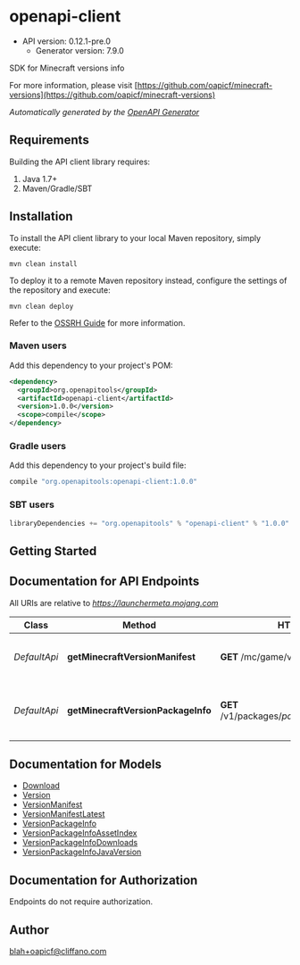 # openapi-client


- API version: 0.12.1-pre.0
  - Generator version: 7.9.0

SDK for Minecraft versions info

  For more information, please visit [https://github.com/oapicf/minecraft-versions](https://github.com/oapicf/minecraft-versions)

*Automatically generated by the [OpenAPI Generator](https://openapi-generator.tech)*

## Requirements

Building the API client library requires:
1. Java 1.7+
2. Maven/Gradle/SBT

## Installation

To install the API client library to your local Maven repository, simply execute:

```shell
mvn clean install
```

To deploy it to a remote Maven repository instead, configure the settings of the repository and execute:

```shell
mvn clean deploy
```

Refer to the [OSSRH Guide](http://central.sonatype.org/pages/ossrh-guide.html) for more information.

### Maven users

Add this dependency to your project's POM:

```xml
<dependency>
  <groupId>org.openapitools</groupId>
  <artifactId>openapi-client</artifactId>
  <version>1.0.0</version>
  <scope>compile</scope>
</dependency>
```

### Gradle users

Add this dependency to your project's build file:

```groovy
compile "org.openapitools:openapi-client:1.0.0"
```

### SBT users

```scala
libraryDependencies += "org.openapitools" % "openapi-client" % "1.0.0"
```

## Getting Started

## Documentation for API Endpoints

All URIs are relative to *https://launchermeta.mojang.com*

Class | Method | HTTP request | Description
------------ | ------------- | ------------- | -------------
*DefaultApi* | **getMinecraftVersionManifest** | **GET** /mc/game/version_manifest.json | Get Minecraft version manifest
*DefaultApi* | **getMinecraftVersionPackageInfo** | **GET** /v1/packages/${packageId}/${versionId}.json | Get Minecraft version package info


## Documentation for Models

 - [Download](Download.md)
 - [Version](Version.md)
 - [VersionManifest](VersionManifest.md)
 - [VersionManifestLatest](VersionManifestLatest.md)
 - [VersionPackageInfo](VersionPackageInfo.md)
 - [VersionPackageInfoAssetIndex](VersionPackageInfoAssetIndex.md)
 - [VersionPackageInfoDownloads](VersionPackageInfoDownloads.md)
 - [VersionPackageInfoJavaVersion](VersionPackageInfoJavaVersion.md)


<a id="documentation-for-authorization"></a>
## Documentation for Authorization

Endpoints do not require authorization.


## Author

blah+oapicf@cliffano.com

